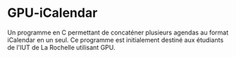 # GPU-iCalendar
Un programme en C permettant de concaténer plusieurs agendas au format iCalendar en un seul. Ce programme est initialement destiné aux étudiants de l'IUT de La Rochelle utilisant GPU.
